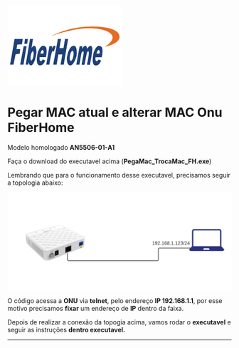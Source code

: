 <img src=fiberhome-1-01.png>

# Pegar MAC atual e alterar MAC Onu FiberHome

Modelo homologado **AN5506-01-A1**

Faça o download do executavel acima (**PegaMac_TrocaMac_FH.exe**)

Lembrando que para o funcionamento desse executavel, precisamos seguir a topologia abaixo:

<img src=Diagrama%20em%20branco%20(1).png>

O código acessa a **ONU** via **telnet**, pelo endereço **IP 192.168.1.1**, por esse motivo precisamos **fixar** um endereço de **IP** dentro da faixa.

Depois de realizar a conexão da topogia acima, vamos rodar o **executavel** e seguir as instruções **dentro executavel.** 

--------------------------------------

